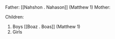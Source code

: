 Father: [[Nahshon . Nahason]] (Matthew 1)
Mother: 

Children:
1) Boys
	[[Boaz . Boas]] (Matthew 1)
2) Girls
	